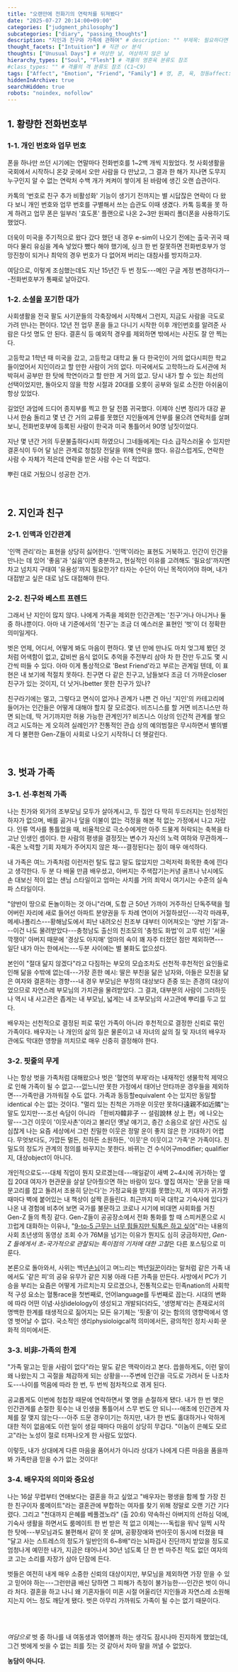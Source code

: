 ```yaml
---
title: "오랜만에 전화기의 연락처를 뒤져봤다"
date: "2025-07-27 20:14:00+09:00"
categories: ["judgment_philosophy"]
subcategories: ["diary", "passing_thoughts"]
description: "지인과 친구와 가족에 관하여" # description: "" 부제목: 필요하다면 추가
thought_facets: ["Intuition"] # 직관 or 분석
thoughts: ["Unusual Days"] # 여상한 날, 여상하지 않은 날
hierarchy_types: ["Soul", "Flesh"] # 격률의 영혼육 분류도 참조
#class_types: "" # 격률의 격 분류도 참조 (C1~C9)
tags: ["Affect", "Emotion", "Friend", "Family"] # 영, 혼, 육, 정동affect: 무의식적·생리적 반응 (감정의 원초적인 형태 또는 기반), 정서emotion: 주관적·의식적 경험 (개인의 경험, 성격, 문화적 배경 등에 따라 다르게 표출 가능), 음식료, 동영상 시청, 여행, 운동, 가족과 보내는 시간, 교회에서 보내는 시간
hiddenInArchive: true
searchHidden: true
robots: "noindex, nofollow"
---
```

## 1. 황량한 전화번호부
### 1-1. 개인 번호와 업무 번호
폰을 하나만 쓰던 시기에는 연말마다 전화번호를 1~2백 개씩 지웠었다. 첫 사회생활을 국회에서 시작하니 온갖 곳에서 오만 사람을 다 만났고, 그 결과 한 해가 지나면 도무지 누구인지 알 수 없는 연락처 수백 개가 켜켜이 쌓이게 된 바람에 생긴 오랜 습관이다.

카톡의 '번호로 친구 추가 비활성화' 기능이 생기기 전까지는 별 시답잖은 연락이 다 왔다 보니 개인 번호와 업무 번호를 구별해서 쓰는 습관도 이때 생겼다. 카톡 등록을 못 하게 하려고 업무 폰은 일부러 '효도폰' 플랜으로 나온 2~3만 원짜리 폴더폰을 사용하기도 했었다.

더욱이 미국을 주기적으로 왔다 갔다 했던 내 경우 e-sim이 나오기 전에는 출국·귀국 때마다 물리 유심을 계속 넣었다 뺐다 해야 했기에, 싱크 한 번 잘못하면 전화번호부가 엉망진창이 되거나 최악의 경우 번호가 다 없어져 버리는 대참사를 방지하고자.

여담으로, 이렇게 조심했는데도 지난 15년간 두 번 정도---<span class='append'>메인 구글 계정 변경하다가</span>---전화번호부가 통째로 날아갔다.

### 1-2. 소셜을 포기한 대가
사회생활을 전국 팔도 사기꾼들의 각축장에서 시작해서 그런지, 지금도 사람을 극도로 가려 만나는 편이다. 12년 전 업무 폰을 들고 다니기 시작한 이후 개인번호를 알려준 사람은 다섯 명도 안 된다. 결혼식 등 예외적 경우를 제외하면 밖에서는 사진도 잘 안 찍는다.

고등학교 1학년 때 미국을 갔고, 고등학교 대학교 둘 다 한국인이 거의 없다시피한 학교들이었어서 지인이라고 할 만한 사람이 거의 없다. 미국에서도 고학하느라 도서관에 처박혀서 공부만 한 탓에 학연이라고 할 만한 게 거의 없고. 당시 내가 할 수 있는 최선의 선택이었지만, 돌아오지 않을 학창 시절과 20대를 오롯이 공부와 일로 소진한 아쉬움이 항상 있었다.

길었던 과업에 드디어 종지부를 찍고 한 달 전쯤 귀국했다. 이제야 신변 정리가 대강 끝나서 한숨 돌리고 몇 년 간 거의 교류를 못했던 지인들에게 안부를 물으려 연락처를 살펴보니, 전화번호부에 등록된 사람이 한국과 미국 통틀어서 90명 남짓이었다.

지난 몇 년간 거의 두문불출하다시피 하였으니 그네들에게는 다소 급작스러울 수 있지만 결혼식이 두어 달 남은 관계로 청첩장 전달을 위해 연락을 했다. 유감스럽게도, 연락한 사람 수 자체가 적은데 연락을 받은 사람 수는 더 적었다.

뿌린 대로 거뒀으니 성공한 건가.

<br>

## 2. 지인과 친구
### 2-1. 인맥과 인간관계
'인맥 관리'라는 표현을 상당히 싫어한다. '인맥'이라는 표현도 거북하고. 인간이 인간을 만나는 데 있어 '좋음'과 '싫음'이면 충분하고, 현실적인 이유를 고려해도 '필요성'까지면 차고 넘치지 구태여 '유용성'까지 필요한가? 타자는 수단이 아닌 목적이어야 하며, 내가 대접받고 싶은 대로 남도 대접해야 한다.

### 2-2. 친구와 베스트 프렌드
그래서 난 지인이 많지 않다. 나에게 가족을 제외한 인간관계는 '친구'거나 아니거나 둘 중 하나뿐이다. 아마 내 기준에서의 '친구'는 조금 더 예스러운 표현인 '벗'이 더 정확한 의미일게다.

벗은 언제, 어디서, 어떻게 봐도 마음이 편하다. 몇 년 만에 만나도 마치 엊그제 봤던 것처럼 어색함이 없고, 값비싼 음식 없이도 추억을 주전부리 삼아 차 한 잔만 두고도 몇 시간씩 떠들 수 있다. 아마 이게 통상적으로 'Best Friend'라고 부르는 관계일 텐데, 이 표현은 내 보기에 적절치 못하다. 친구면 다 같은 친구고, 남들보다 조금 더 가까운closer 친구가 있는 것이지, 더 낫거나better 못한 친구가 있나? 

친구라기에는 멀고, 그렇다고 면식이 없거나 관계가 나쁜 건 아닌 '지인'의 카테고리에 들어가는 인간들은 어떻게 대해야 할지 잘 모르겠다. 비즈니스를 할 거면 비즈니스만 하면 되는데, 딱 거기까지만 허용 가능한 관계인가? 비즈니스 이상의 인간적 관계를 쌓으려고 시도하는 게 오히려 실례인가? 전통적인 관습 상의 예의범절은 무시하면서 별의별 게 다 불편한 Gen-Z들이 사회로 나오기 시작하니 더 헷갈린다.

<br>

## 3. 벗과 가족
### 3-1. 선·후천적 가족
나는 친가와 외가의 조부모님 모두가 살아계시고, 두 집안 다 딱히 두드러지는 인성적인 하자가 없으며, 배를 곯거나 덮을 이불이 없는 걱정을 해본 적 없는 가정에서 나고 자랐다. 인류 역사를 통틀었을 때, 비율적으로 극소수에게만 아주 드물게 허락되는 축복을 타고난 인생인 셈이다. 한 사람의 평생을 결정짓는 변수가 자신의 노력 여하와 무관하게---<span class="append">혹은 노력할 기회 자체가 주어지지 않은 채</span>---결정된다는 점이 매우 애석하다.

내 가족은 여느 가족처럼 이런저런 탈도 많고 말도 많았지만 그럭저럭 화목한 축에 낀다고 생각한다. 두 분 다 배울 만큼 배우셨고, 아버지는 주색잡기는커녕 골프나 낚시에도 손 대보신 적이 없는 샌님 스타일이고 엄마는 사치를 거의 죄악시 여기시는 수준의 실속파 스타일이다.

<span class="quote">"양반이 땅으로 돈놀이하는 것 아니"</span>라며, 도합 근 50년 가까이 거주하신 단독주택을 헐어버린 자리에 새로 들어선 아파트 분양권을 두 차례 연이어 거절하셨던---<span class="append">각각 마래푸, 메세나폴리스</span>---황해남도에서 피난 내려오신 친조부 대부터 이어져오는 '양반 기질'과---<span class="append">이건 나도 물려받았다</span>---충청남도 출신의 친조모의 '충청도 화법'이 고루 섞인 '서울 깍쟁이' 아버지 때문에 '경상도 아지매' 엄마의 속이 꽤 자주 터졌던 점만 제외하면---<span class="append"> 일단 내가 아는 한에서는</span>---두분 사이에는 별 불화도 없으셨다.

본인이 <span class="quote">"절대 닮지 않겠다"</span>라고 다짐하는 부모의 모습조차도 선천적·후천적인 요인들로 인해 닮을 수밖에 없는데---<span class="append">가장 흔한 예시: 딸은 부친을 닮은 남자와, 아들은 모친을 닮은 여자와 결혼하는 경향</span>---내 경우 부모님은 부정의 대상보다 존중 또는 존경의 대상이었으므로 자연스레 부모님의 가치관을 물려받았다. 그 결과, 대부분의 사람이 그러하듯 나 역시 내 사고관은 좁게는 내 부모님, 넓게는 내 조부모님의 사고관에 뿌리를 두고 있다.

배우자는 선천적으로 결정된 피로 묶인 가족이 아니라 후천적으로 결정한 신뢰로 묶인 가족이다. 배우자는 나 개인의 삶의 질은 물론이고 내 자녀의 삶의 질 및 자녀의 배우자관에도 막대한 영향을 끼치므로 매우 신중히 결정해야 한다.

### 3-2. 핏줄의 무게
나는 항상 벗을 가족처럼 대해왔으나 벗은 '혈연의 부재'라는 내재적인 생물학적 제약으로 인해 가족이 될 수 없고---<span class="append">없느니만 못한 가정에서 태어난 안타까운 경우들을 제외하면</span>---가족만큼 가까워질 수도 없다. 가족과 동등할equivalent 수는 있지만 동일할identical 수는 없는 것이다. <span class="quote">"멀리 있는 친척은 가까운 이웃만 못하다遠親不如近隣"</span>는 말도 있지만---<span class="append">조선 속담이 아니라 「한비자韓非子 -- 설림說林 상上 편」에 나오는 말</span>---그건 이웃이 '이웃사촌'이라고 불리던 옛날 얘기고, 층간 소음으로 살인 사건도 심심찮게 나는 요즘 세상에서 그런 친밀한 이웃은 정말 운이 좋지 않은 한 기대하기 어렵다. 무엇보다도, 가깝든 멀든, 친하든 소원하든, '이웃'은 이웃이고 '가족'은 가족이다. 친밀도의 정도가 관계의 정의를 바꾸지는 못한다. 바뀌는 건 수식어구modifier; qualifier지, 대상object이 아니다.

개인적으로도---<span class="append">대체 직업이 뭔지 모르겠는데</span>---매일같이 새벽 2~4시에 귀가하는 옆집 20대 여자가 현관문을 살살 닫아줬으면 하는 바람이 있다. 옆집 여자는 '문을 닫을 때 문고리를 잡고 돌려서 조용히 닫는다'는 가정교육을 받지를 못했는지, 저 여자가 귀가할 때마다 벽에 붙어있는 내 책상이 살짝 흔들린다. 최근까지 미국 대학교 기숙사에 있다가 나온 내 경험에 비추어 보면 국가를 불문하고 코로나 시기에 비대면 사회화를 거친 Gen-Z 들의 특징 같다. Gen-Z들이 공공장소에서 전화 통화를 할 때 스피커폰으로 시끄럽게 대화하는 이유나, <span class="quote">"[9-to-5 근무는 너무 힘들지만 틱톡은 하고 싶어](https://m.entertain.naver.com/home/article/003/0012170358)"</span>라는 내용의 사회 초년생의 동영상 조회 수가 76M을 넘기는 이유가 뭔지도 심히 궁금하지만, *Gen-Z 들에게서 초-국가적으로 관찰되는 특이점의 기저에 대한 고찰*은 다른 포스팅으로 미룬다.

본론으로 돌아와서, 사위는 백년<u>손님</u>이고 며느리는 백년<u>일꾼</u>이라는 말처럼 같은 가족 내에서도 '같은 피'의 공유 유무가 같은 지붕 아래 다른 가족을 만든다. 사방에서 PC가 기승을 부리는 요즘은 어떻게 가르치는지 모르겠으나, 전통적으로는 민족nation의 사회학적 구성 요소는 혈통race을 첫번째로, 언어language를 두번째로 꼽는다. 시대의 변화에 따라 어떤 이념·사상idelology이 생성되고 개발되더라도, '생명체'라는 존재로서의 명백한 한계를 태생적으로 짊어지는 모든 유기체는 '핏줄'이 갖는 함의의 영향력에서 영영 벗어날 수 없다. 국소적인 생리physioloigcal적 의미에서든, 광의적인 정치·사회·문화적 의미에서든.

### 3-3. 비非-가족의 한계
<span class="quote">"가족 말고는 믿을 사람이 없다"</span>라는 말도 같은 맥락이라고 본다. 씁쓸하게도, 이런 말이 왜 나왔는지 그 곡절을 체감하게 되는 상황을---<span class="append">주변에 인간을 극도로 가려서 둔 나조차도</span>---나이를 먹음에 따라 한 번, 두 번씩 점차적으로 겪게 된다.

공교롭게도 이번에 청첩장 때문에 연락하면서 몇 명을 손절하게 됐다. 내가 한 번 맺은 인간관계를 손절한 횟수는 내 인생을 통틀어서 스무 번도 안 되니---<span class="append">애초에 인간관계 자체를 잘 맺지 않는다</span>---아주 드문 경우이기는 하지만, 내가 한 번도 홀대하거나 악하게 대한 적이 없음에도 이런 일이 생길 때마다 마음이 상당히 무겁다. <span class="quote">"이놈이 은혜도 모르고"</span>라는 노성이 절로 터져나오게 한 사람도 있었다.

이렇듯, 내가 상대에게 다른 마음을 품어서가 아니라 상대가 나에게 다른 마음을 품을까 봐 가족만큼 믿을 수가 없는 것이다!

### 3-4. 배우자의 의미와 중요성
나는 16살 무렵부터 연애보다는 결혼을 하고 싶었고 <span class="quote">"배우자는 평생을 함께 할 가장 친한 친구이자 룸메이트"</span>라는 결혼관에 부합하는 여자를 찾기 위해 정말로 오랜 기간 기다렸다. 그리고 <span class="quote">"천대까지 은혜를 베풀겠노라" (출 20:6)</span> 약속하신 아버지의 선하심 덕에, 기숙사 생활을 하면서도 룸메이트 한 번 받은 적 없고 이제는---<span class="append">독립을 워낙 일찍 시작한 탓에</span>---부모님과도 불편해서 같이 못 살며, 공황장애와 번아웃이 동시에 터졌을 때 <span class="quote">"달고 사는 스트레스의 정도가 일반인의 6~8배"</span>라는 뇌파검사 진단까지 받았을 정도로 엄청나게 예민한 내가, 지금은 태어나서 30년 넘도록 단 한 번 마주친 적도 없던 여자의 코 고는 소리를 자장가 삼아 단잠에 든다.

벗들은 여전히 내게 매우 소중한 신뢰의 대상이지만, 부모님을 제외하면 가장 믿을 수 있고 믿어야 하는---<span class="append">그런만큼 배신 당하면 그 피해가 측정이 불가능한</span>---인간은 벗이 아니라 처다. 결혼을 하고 나니 왜 기혼자들이 미혼 시절 어울리던 지인들과 자연스레 소원해지는지 어느 정도 깨닫게 됐다. 벗은 아무리 가까워도 가족이 될 수는 없기 때문이다.

<br><br>

*여담으로*
벗 중 하나를 내 여동생과 엮어볼까 하는 생각도 잠시나마 진지하게 했었는데, 그건 벗에게 씻을 수 없는 죄를 짓는 것 같아서 차마 말을 꺼낼 수 없었다.

<span class="quote">**농담이 아니다.**</span>

